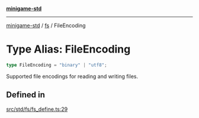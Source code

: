[**minigame-std**](../../../README.md)

***

[minigame-std](../../../README.md) / [fs](../README.md) / FileEncoding

# Type Alias: FileEncoding

```ts
type FileEncoding = "binary" | "utf8";
```

Supported file encodings for reading and writing files.

## Defined in

[src/std/fs/fs\_define.ts:29](https://github.com/JiangJie/minigame-std/blob/ddafbfd7359780ec38a81aeff021a80d33e07eb0/src/std/fs/fs_define.ts#L29)
